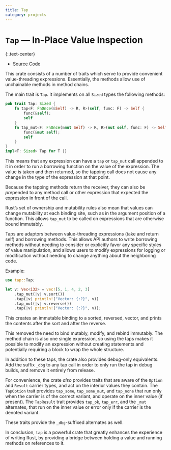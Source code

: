 ```yaml
---
title: Tap
category: projects
---
```


# `Tap` — In-Place Value Inspection
{:.text-center}

- [Source Code][git]

This crate consists of a number of traits which serve to provide convenient
value-threading expressions. Essentially, the methods allow use of unchainable
methods in method chains.

The main trait is `Tap`. It implements on all `Sized` types the following
methods:

```rust
pub trait Tap: Sized {
    fn tap<F: FnOnce(&Self) -> R, R>(self, func: F) -> Self {
        func(&self);
        self
    }
    fn tap_mut<F: FnOnce(&mut Self) -> R, R>(mut self, func: F) -> Self {
        func(&mut self);
        self
    }
}
impl<T: Sized> Tap for T {}
```

This means that any expression can have a `tap` or `tap_mut` call appended to it
in order to run a borrowing function on the value of the expression. The value
is taken and then returned, so the tapping call does not cause any change in the
type of the expression at that point.

Because the tapping methods return the receiver, they can also be *pre*pended to
any method call or other expression that expected the expression in front of the
call.

Rust’s set of ownership and mutability rules also mean that values can change
mutability at each binding site, such as in the argument position of a function.
This allows `tap_mut` to be called on expressions that are otherwise bound
immutably.

Taps are adaptors between value-threading expressions (take and return self) and
borrowing methods. This allows API authors to write borrowing methods without
needing to consider or explicitly favor any specific styles of value
manipulation, and allows users to modify expressions for logging or modification
without needing to change anything about the neighboring code.

Example:

```rust
use tap::Tap;

let v: Vec<i32> = vec![5, 1, 4, 2, 3]
    .tap_mut(|v| v.sort())
    .tap(|v| println!("Vector: {:?}", v))
    .tap_mut(|v| v.reverse())
    .tap(|v| println!("Vector: {:?}", v));
```

This creates an immutable binding to a sorted, reversed, vector, and prints the
contents after the sort and after the reverse.

This removed the need to bind mutably, modify, and rebind immutably. The method
chain is also one single expression, so using the taps makes it possible to
modify an expression without creating statements and potentially requiring a
block to wrap the whole structure.

In addition to these taps, the crate also provides debug-only equivalents. Add
the suffix `_dbg` to any tap call in order to only run the tap in debug builds,
and remove it entirely from release.

For convenience, the crate *also* provides traits that are aware of the `Option`
and `Result` carrier types, and act on the interior values they contain. The
`TapOption` trait provides `tap_some`, `tap_some_mut`, and `tap_none` that run
only when the carrier is of the correct variant, and operate on the inner value
(if present). The `TapResult` trait provides `tap_ok`, `tap_err`, and the `_mut`
alternates, that run on the inner value or error only if the carrier is the
denoted variant.

These traits provide the `_dbg`-suffixed alternates as well.

In conclusion, `tap` is a powerful crate that greatly enhances the experience of
writing Rust, by providing a bridge between holding a value and running methods
on references to it.

[git]: //git.myrrlyn.net/myrrlyn/tap

